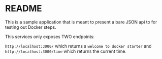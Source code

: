 # README

This is a sample application that is meant to present a bare JSON api to 
for testing out Docker steps.

This services only exposes TWO endpoints:

`http://localhost:3000/` which returns a `welcome to docker starter` and 
`http://localhost:3000/time` which returns the current time.
